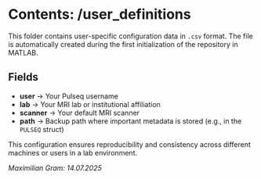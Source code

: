 # Contents: /user_definitions

This folder contains user-specific configuration data in `.csv` format. The file is automatically created during the first initialization of the repository in MATLAB.

## Fields

- **user** → Your Pulseq username  
- **lab** → Your MRI lab or institutional affiliation  
- **scanner** → Your default MRI scanner  
- **path** → Backup path where important metadata is stored (e.g., in the `PULSEQ` struct)

This configuration ensures reproducibility and consistency across different machines or users in a lab environment.

_Maximilian Gram: 14.07.2025_